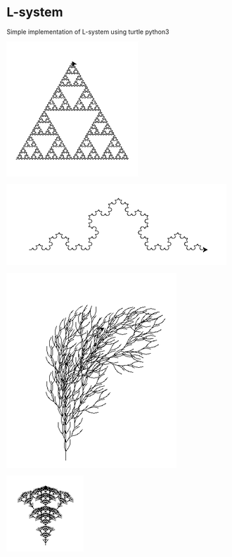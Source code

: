 # L-system

Simple implementation of L-system using turtle python3

![triangle](./img/triangle.png)

![first](./img/first.png)

![tree](./img/tree.png)

![tree2](./img/tree2.png)